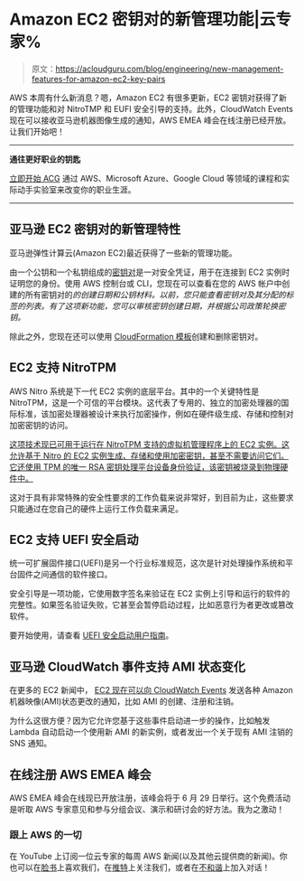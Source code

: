 # Amazon EC2 密钥对的新管理功能|云专家%

> 原文：<https://acloudguru.com/blog/engineering/new-management-features-for-amazon-ec2-key-pairs>

AWS 本周有什么新消息？嗯，Amazon EC2 有很多更新，EC2 密钥对获得了新的管理功能和对 NitroTMP 和 EUFI 安全引导的支持。此外，CloudWatch Events 现在可以接收亚马逊机器图像生成的通知，AWS EMEA 峰会在线注册已经开放。让我们开始吧！

* * *

**通往更好职业的钥匙**

[立即开始 ACG](https://acloudguru.com/pricing) 通过 AWS、Microsoft Azure、Google Cloud 等领域的课程和实际动手实验室来改变你的职业生涯。

* * *

## **亚马逊 EC2 密钥对的新管理特性**

亚马逊弹性计算云(Amazon EC2)最近获得了一些新的管理功能。

由一个公钥和一个私钥组成的[密钥对](https://docs.aws.amazon.com/AWSCloudFormation/latest/UserGuide/aws-resource-ec2-keypair.html)是一对安全凭证，用于在连接到 EC2 实例时证明您的身份。使用 AWS 控制台或 CLI，您现在可以查看在您的 AWS 帐户中创建的所有密钥对的*的创建日期和公钥材料。以前，您只能查看密钥对及其分配的标签的列表。有了这项新功能，您可以审核密钥创建日期，并根据公司政策轮换密钥。*

除此之外，您现在还可以使用 [CloudFormation 模板](https://aws.amazon.com/cloudformation/resources/templates/)创建和删除密钥对。

## **EC2 支持 NitroTPM**

AWS Nitro 系统是下一代 EC2 实例的底层平台。其中的一个关键特性是 NitroTPM，这是一个可信的平台模块。这代表了专用的、独立的加密处理器的国际标准，该加密处理器被设计来执行加密操作，例如在硬件级生成、存储和控制对加密密钥的访问。

[这项技术现已可用于运行在 NitroTPM 支持的虚拟机管理程序上的 EC2 实例。这允许基于 Nitro 的 EC2 实例生成、存储和使用加密密钥，甚至不需要访问它们。它还使用 TPM 的唯一 RSA 密钥处理平台设备身份验证，该密钥被烧录到物理硬件中。](https://aws.amazon.com/about-aws/whats-new/2022/05/amazon-ec2-nitrotpm-uefi-secure-boot/)

这对于具有非常特殊的安全性要求的工作负载来说非常好，到目前为止，这些要求只能通过在您自己的硬件上运行工作负载来满足。

## **EC2 支持 UEFI 安全启动**

统一可扩展固件接口(UEFI)是另一个行业标准规范，这次是针对处理操作系统和平台固件之间通信的软件接口。

安全引导是一项功能，它使用数字签名来验证在 EC2 实例上引导和运行的软件的完整性。如果签名验证失败，它甚至会暂停启动过程，比如恶意行为者更改或篡改软件。

要开始使用，请查看 [UEFI 安全启动用户指南](https://docs.aws.amazon.com/AWSEC2/latest/UserGuide/uefi-secure-boot.html)。

## **亚马逊 CloudWatch 事件支持 AMI 状态变化**

在更多的 EC2 新闻中， [EC2 现在可以向 CloudWatch Events](https://aws.amazon.com/about-aws/whats-new/2022/05/amazon-ec2-cloudwatch-events-support-amazon-machine-images/) 发送各种 Amazon 机器映像(AMI)状态更改的通知，比如 AMI 的创建、注册和注销。

为什么这很方便？因为它允许您基于这些事件启动进一步的操作，比如触发 Lambda 自动启动一个使用新 AMI 的新实例，或者发出一个关于现有 AMI 注销的 SNS 通知。

## **在线注册 AWS EMEA 峰会**

AWS EMEA 峰会在线现已开放注册，该峰会将于 6 月 29 日举行。这个免费活动是听取 AWS 专家意见和参与分组会议、演示和研讨会的好方法。我为之激动！

### **跟上 AWS 的一切**

在 YouTube 上订阅一位云专家的每周 AWS 新闻(以及其他云提供商的新闻)。你也可以在[脸书](https://www.facebook.com/acloudguru)上喜欢我们，在[推特](https://twitter.com/acloudguru)上关注我们，或者在[不和谐](http://discord.gg/acloudguru)上加入对话！